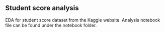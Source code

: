 ## Student score analysis
EDA for student score dataset from the Kaggle website.
Analysis notebook file can be found under the notebook folder.
